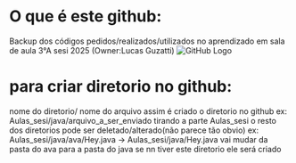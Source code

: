 # O que é este github:
Backup dos códigos pedidos/realizados/utilizados no aprendizado em sala de aula 3°A sesi 2025 (Owner:Lucas Guzatti)
![GitHub Logo](https://github.com/yourusername/yourrepo/blob/main/images/github-logo.png)

# para criar diretorio no github:
nome do diretorio/ nome do arquivo 
assim é criado o diretorio no github
ex: Aulas_sesi/java/arquivo_a_ser_enviado
tirando a parte Aulas_sesi o resto dos diretorios pode ser deletado/alterado(não parece tão obvio) ex: Aulas_sesi/java/ava/Hey.java → Aulas_sesi/java/Hey.java vai mudar da pasta do ava para a pasta do java
se nn tiver este diretorio ele será criado
